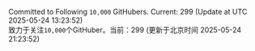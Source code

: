 Committed to Following `10,000` GitHubers. Current: <!-- FOLLOWING_COUNT -->299<!-- FOLLOWING_COUNT --> (Update at UTC <!-- LAST_UPDATED -->2025-05-24 13:23:52<!-- LAST_UPDATED -->)<br>
致力于关注`10,000`个GitHuber。当前：<!-- FOLLOWING_COUNT -->299<!-- FOLLOWING_COUNT --> (更新于北京时间 <!-- LAST_UPDATED_CST -->2025-05-24 21:23:52<!-- LAST_UPDATED_CST -->)
